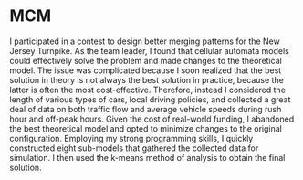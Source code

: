 # MCM
I participated in a contest to design better merging patterns for the New Jersey Turnpike. As the team leader, I found that cellular automata models could effectively solve the problem and made changes to the theoretical model. The issue was complicated because I soon realized that the best solution in theory is not always the best solution in practice, because the latter is often the most cost-effective. Therefore, instead I considered the length of various types of cars, local driving policies, and collected a great deal of data on both traffic flow and average vehicle speeds during rush hour and off-peak hours. Given the cost of real-world funding, I abandoned the best theoretical model and opted to minimize changes to the original configuration. Employing my strong programming skills, I quickly constructed eight sub-models that gathered the collected data for simulation. I then used the k-means method of analysis to obtain the final solution. 
